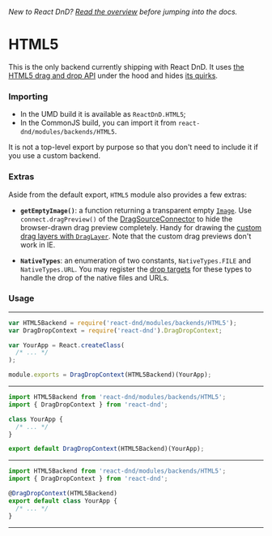 *New to React DnD? [Read the overview](/docs-overview.html) before jumping into the docs.*

HTML5
===================

This is the only backend currently shipping with React DnD. It uses [the HTML5 drag and drop API](https://developer.mozilla.org/en-US/docs/Web/Guide/HTML/Drag_and_drop) under the hood and hides [its quirks](http://quirksmode.org/blog/archives/2009/09/the_html5_drag.html).

### Importing

* In the UMD build it is available as `ReactDnD.HTML5`;
* In the CommonJS build, you can import it from `react-dnd/modules/backends/HTML5`.

It is not a top-level export by purpose so that you don't need to include it if you use a custom backend.

### Extras

Aside from the default export, `HTML5` module also provides a few extras:

* **`getEmptyImage()`**: a function returning a transparent empty [`Image`](https://developer.mozilla.org/en-US/docs/Web/API/HTMLImageElement/Image). Use `connect.dragPreview()` of the [DragSourceConnector](/docs-drag-source-connector.html) to hide the browser-drawn drag preview completely. Handy for drawing the [custom drag layers with `DragLayer`](/docs-drag-layer.html). Note that the custom drag previews don't work in IE.

* **`NativeTypes`**: an enumeration of two constants, `NativeTypes.FILE` and `NativeTypes.URL`. You may register the [drop targets](/docs-drop-target.html) for these types to handle the drop of the native files and URLs.

### Usage

-------------------
```js
var HTML5Backend = require('react-dnd/modules/backends/HTML5');
var DragDropContext = require('react-dnd').DragDropContext;

var YourApp = React.createClass(
  /* ... */
);

module.exports = DragDropContext(HTML5Backend)(YourApp);
```
-------------------
```js
import HTML5Backend from 'react-dnd/modules/backends/HTML5';
import { DragDropContext } from 'react-dnd';

class YourApp {
  /* ... */
}

export default DragDropContext(HTML5Backend)(YourApp);
```
-------------------
```js
import HTML5Backend from 'react-dnd/modules/backends/HTML5';
import { DragDropContext } from 'react-dnd';

@DragDropContext(HTML5Backend)
export default class YourApp {
  /* ... */
}
```
-------------------

